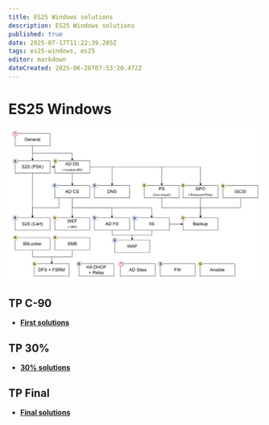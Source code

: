 ```yaml
---
title: ES25 Windows solutions
description: ES25 Windows solutions
published: true
date: 2025-07-17T11:22:39.285Z
tags: es25-windows, es25
editor: markdown
dateCreated: 2025-06-26T07:53:20.472Z
---
```


# ES25 Windows

![modb-tasks.jpg](/solutions/assets/modb-tasks.jpg)

## TP C-90
- **[First solutions](/solutions/windows/win-1st-sol)**

## TP 30%
- **[30% solutions](/solutions/windows/win-30-sol)**

## TP Final
- **[Final solutions](/solutions/windows/win-final-sol)**